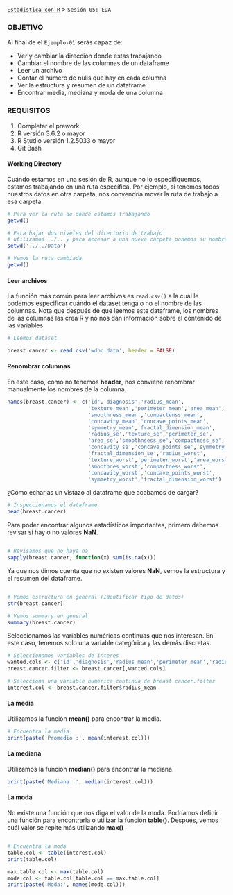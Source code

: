 [`Estadística con R`](../Readme.md) > `Sesión 05: EDA` 

### OBJETIVO

Al final de el `Ejemplo-01` serás capaz de:
- Ver y cambiar la dirección donde estas trabajando
- Cambiar el nombre de las columnas de un dataframe
- Leer un archivo
- Contar el número de nulls que hay en cada columna
- Ver la estructura y resumen de un dataframe
- Encontrar media, mediana y moda de una columna

### REQUISITOS

1. Completar el prework
2. R versión 3.6.2 o mayor
3. R Studio versión 1.2.5033 o mayor 
4. Git Bash

#### Working Directory
Cuándo estamos en una sesión de R, aunque no lo especifiquemos, estamos trabajando en una ruta específica. Por ejemplo, si tenemos todos nuestros datos en otra carpeta, nos convendría mover la ruta de trabajo a esa carpeta.

```r
# Para ver la ruta de dónde estamos trabajando
getwd()

# Para bajar dos niveles del directorio de trabajo 
# utilizamos ../.. y para accesar a una nueva carpeta ponemos su nombre, Data
setwd('../../Data')

# Vemos la ruta cambiada
getwd()
```

#### Leer archivos
La función más común para leer archivos es `read.csv()` a la cuál le podemos especificar cuándo el dataset tenga o no el nombre de las columnas. Nota que después de que leemos este dataframe, los nombres de las columnas las crea R y no nos dan información sobre el contenido de las variables. 

```r
# Leemos dataset

breast.cancer <- read.csv('wdbc.data', header = FALSE)
``` 

#### Renombrar columnas

En este caso, cómo no tenemos **header**, nos conviene renombrar manualmente los nombres de la columna. 

```r
names(breast.cancer) <- c('id','diagnosis','radius_mean',
                          'texture_mean','perimeter_mean','area_mean',
                          'smoothness_mean','compactenss_mean',
                          'concavity_mean','concave_points_mean',
                          'symmetry_mean','fractal_dimension_mean',
                          'radius_se','texture_se','perimeter_se',
                          'area_se','smoothnsess_se','compactness_se',
                          'concavity_se','concave_points_se','symmetry_se',
                          'fractal_dimension_se','radius_worst',
                          'texture_worst','perimeter_worst','area_worst',
                          'smoothnes_worst','compactness_worst',
                          'concavity_worst','concave_points_worst',
                          'symmetry_worst','fractal_dimension_worst')

```

¿Cómo echarias un vistazo al dataframe que acabamos de cargar?

```r
# Inspeccionamos el dataframe
head(breast.cancer)

```

Para poder encontrar algunos estadísticos importantes, primero debemos revisar si hay o no valores **NaN**.

```r

# Revisamos que no haya na
sapply(breast.cancer, function(x) sum(is.na(x)))

```

Ya que nos dimos cuenta que no existen valores **NaN**, vemos la estructura y el resumen del dataframe.
```r

# Vemos estructura en general (Identificar tipo de datos)
str(breast.cancer)

# Vemos summary en general
summary(breast.cancer)
``` 

Seleccionamos las variables numéricas continuas que nos interesan. En este caso, tenemos solo una variable categórica y las demás discretas.

```r
# Seleccionamos variables de interes
wanted.cols <- c('id','diagnosis','radius_mean','perimeter_mean','radius_worst','perimeter_worst')
breast.cancer.filter <- breast.cancer[,wanted.cols]

# Selecciona una variable numérica continua de breast.cancer.filter
interest.col <- breast.cancer.filter$radius_mean

```

#### La media
Utilizamos la función **mean()** para encontrar la media.

```r
# Encuentra la media
print(paste('Promedio :', mean(interest.col)))
```

#### La mediana
Utilizamos la función **median()** para encontrar la mediana.
```r
print(paste('Mediana :', median(interest.col)))
```

#### La moda
No existe una función que nos diga el valor de la moda. Podríamos definir una función para encontrarla o utilizar la función **table()**. Después, vemos cuál valor se repite más utilizando **max()**

```r

# Encuentra la moda
table.col <- table(interest.col)
print(table.col)

max.table.col <- max(table.col)
mode.col <- table.col[table.col == max.table.col]
print(paste('Moda:', names(mode.col)))
```
